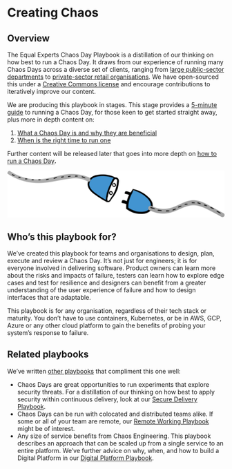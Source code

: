# Creating Chaos

## **Overview**

The Equal Experts Chaos Day Playbook is a distillation of our thinking on how best to run a Chaos Day.  It draws from our experience of running many Chaos Days across a diverse set of clients, ranging from [large public-sector departments](https://www.equalexperts.com/blog/our-thinking/chaos-day/) to [private-sector retail organisations](https://www.equalexperts.com/blog/our-thinking/equal-experts-engineer-chaos-at-john-lewis-partners/).  We have open-sourced this under a [Creative Commons license](https://creativecommons.org/licenses/by-nc/4.0/) and encourage contributions to iteratively improve our content.  

We are producing this playbook in stages. This stage provides a [5-minute guide](5-minute-guide.md) to running a Chaos Day, for those keen to get started straight away, plus more in depth content on:

1. [What a Chaos Day is and why they are beneficial](what-and-why.md)
2. [When is the right time to run one](ready-for-chaos.md)

Further content will be released later that goes into more depth on [how to run a Chaos Day](how/)**.**

![](.gitbook/assets/image.png)

## Who’s this playbook for?

We’ve created this playbook for teams and organisations to design, plan, execute and review a Chaos Day.  It’s not just for engineers; it is for everyone involved in delivering software. Product owners can learn more about the risks and impacts of failure, testers can learn how to explore edge cases and test for resilience and designers can benefit from a greater understanding of the user experience of failure and how to design interfaces that are adaptable.    


This playbook is for any organisation, regardless of their tech stack or maturity.  You don’t have to use containers, Kubernetes, or be in AWS, GCP, Azure or any other cloud platform to gain the benefits of probing your system’s response to failure.  

## Related playbooks

We’ve written [other playbooks](https://www.playbook.ee/) that compliment this one well:

* Chaos Days are great opportunities to run experiments that explore security threats.  For a distillation of our thinking on how best to apply security within continuous delivery, look at our [Secure Delivery Playbook](https://secure-delivery.playbook.ee/).
* Chaos Days can be run with colocated and distributed teams alike.  If some or all of your team are remote, our [Remote Working Playbook](https://remote-working.playbook.ee/) might be of interest.
* Any size of service benefits from Chaos Engineering. This playbook describes an approach that can be scaled up from a single service to an entire platform. We’ve further advice on why, when, and how to build a Digital Platform in our [Digital Platform Playbook](https://digital-platform.playbook.ee/).

